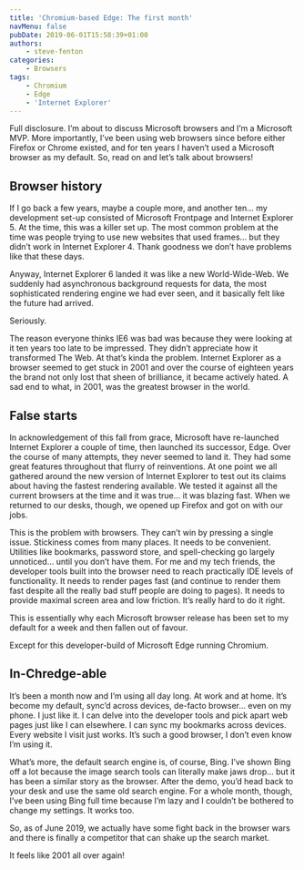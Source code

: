 ```yaml
---
title: 'Chromium-based Edge: The first month'
navMenu: false
pubDate: 2019-06-01T15:58:39+01:00
authors:
    - steve-fenton
categories:
    - Browsers
tags:
    - Chromium
    - Edge
    - 'Internet Explorer'
---
```


Full disclosure. I’m about to discuss Microsoft browsers and I’m a Microsoft MVP. More importantly, I’ve been using web browsers since before either Firefox or Chrome existed, and for ten years I haven’t used a Microsoft browser as my default. So, read on and let’s talk about browsers!

## Browser history

If I go back a few years, maybe a couple more, and another ten… my development set-up consisted of Microsoft Frontpage and Internet Explorer 5. At the time, this was a killer set up. The most common problem at the time was people trying to use new websites that used frames… but they didn’t work in Internet Explorer 4. Thank goodness we don’t have problems like that these days.

Anyway, Internet Explorer 6 landed it was like a new World-Wide-Web. We suddenly had asynchronous background requests for data, the most sophisticated rendering engine we had ever seen, and it basically felt like the future had arrived.

Seriously.

The reason everyone thinks IE6 was bad was because they were looking at it ten years too late to be impressed. They didn’t appreciate how it transformed The Web. At that’s kinda the problem. Internet Explorer as a browser seemed to get stuck in 2001 and over the course of eighteen years the brand not only lost that sheen of brilliance, it became actively hated. A sad end to what, in 2001, was the greatest browser in the world.

## False starts

In acknowledgement of this fall from grace, Microsoft have re-launched Internet Explorer a couple of time, then launched its successor, Edge. Over the course of many attempts, they never seemed to land it. They had some great features throughout that flurry of reinventions. At one point we all gathered around the new version of Internet Explorer to test out its claims about having the fastest rendering available. We tested it against all the current browsers at the time and it was true… it was blazing fast. When we returned to our desks, though, we opened up Firefox and got on with our jobs.

This is the problem with browsers. They can’t win by pressing a single issue. Stickiness comes from many places. It needs to be convenient. Utilities like bookmarks, password store, and spell-checking go largely unnoticed… until you don’t have them. For me and my tech friends, the developer tools built into the browser need to reach practically IDE levels of functionality. It needs to render pages fast (and continue to render them fast despite all the really bad stuff people are doing to pages). It needs to provide maximal screen area and low friction. It’s really hard to do it right.

This is essentially why each Microsoft browser release has been set to my default for a week and then fallen out of favour.

Except for this developer-build of Microsoft Edge running Chromium.

## In-Chredge-able

It’s been a month now and I’m using all day long. At work and at home. It’s become my default, sync’d across devices, de-facto browser… even on my phone. I just like it. I can delve into the developer tools and pick apart web pages just like I can elsewhere. I can sync my bookmarks across devices. Every website I visit just works. It’s such a good browser, I don’t even know I’m using it.

What’s more, the default search engine is, of course, Bing. I’ve shown Bing off a lot because the image search tools can literally make jaws drop… but it has been a similar story as the browser. After the demo, you’d head back to your desk and use the same old search engine. For a whole month, though, I’ve been using Bing full time because I’m lazy and I couldn’t be bothered to change my settings. It works too.

So, as of June 2019, we actually have some fight back in the browser wars and there is finally a competitor that can shake up the search market.

It feels like 2001 all over again!